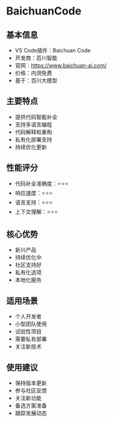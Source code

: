 # BaichuanCode

## 基本信息
- VS Code插件：Baichuan Code
- 开发商：百川智能
- 官网：https://www.baichuan-ai.com/
- 价格：内测免费
- 基于：百川大模型

## 主要特点
- 提供代码智能补全
- 支持多语言编程
- 代码解释和重构
- 私有化部署支持
- 持续优化更新

## 性能评分
- 代码补全准确度：⭐️⭐️⭐️
- 响应速度：⭐️⭐️⭐️
- 语言支持：⭐️⭐️⭐️
- 上下文理解：⭐️⭐️⭐️

## 核心优势
- 新兴产品
- 持续优化中
- 社区支持好
- 私有化选项
- 本地化服务

## 适用场景
- 个人开发者
- 小型团队使用
- 试验性项目
- 需要私有部署
- 关注新技术

## 使用建议
- 保持版本更新
- 参与社区反馈
- 关注新功能
- 备选方案准备
- 跟踪发展动态